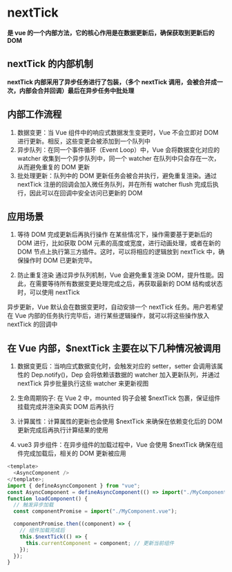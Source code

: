 # nextTick

**是 vue 的一个内部方法，它的核心作用是在数据更新后，确保获取到更新后的 DOM**

## nextTick 的内部机制

**nextTick 内部采用了异步任务进行了包装，（多个 nextTick 调用，会被合并成一次，内部会合并回调）最后在异步任务中批处理**

## 内部工作流程

1. 数据变更：当 Vue 组件中的响应式数据发生变更时，Vue 不会立即对 DOM 进行更新。相反，这些变更会被添加到一个队列中
2. 异步队列：在同一个事件循环（Event Loop）中，Vue 会将数据变化对应的 watcher 收集到一个异步队列中，同一个 watcher 在队列中只会存在一次，从而避免重复的 DOM 更新
3. 批处理更新：队列中的 DOM 更新任务会被合并执行，避免重复渲染。通过 nextTick 注册的回调会加入微任务队列，并在所有 watcher flush 完成后执行，因此可以在回调中安全访问已更新的 DOM

## 应用场景

1. 等待 DOM 完成更新后再执行操作
   在某些情况下，操作需要基于更新后的 DOM 进行，比如获取 DOM 元素的高度或宽度，进行动画处理，或者在新的 DOM 节点上执行第三方插件。这时，可以将相应的逻辑放到 nextTick 中，确保操作时 DOM 已更新完毕。

2. 防止重复渲染
   通过异步队列机制，Vue 会避免重复渲染 DOM，提升性能。因此，在需要等待所有数据变更处理完成之后，再获取最新的 DOM 结构或状态时，可以使用 nextTick

异步更新，Vue 默认会在数据变更时，自动安排一个 nextTick 任务。用户若希望在 Vue 内部的任务执行完毕后，进行某些逻辑操作，就可以将这些操作放入 nextTick 的回调中

## 在 Vue 内部，$nextTick 主要在以下几种情况被调用

1. 数据变更后：当响应式数据变化时，会触发对应的 setter，setter 会调用该属性的 Dep.notify()，Dep 会将依赖该数据的 watcher 加入更新队列，并通过 nextTick 异步批量执行这些 watcher 来更新视图

2. 生命周期钩子: 在 Vue 2 中，mounted 钩子会被 $nextTick 包裹，保证组件挂载完成并渲染真实 DOM 后再执行

3. 计算属性：计算属性的更新也会使用 $nextTick 来确保在依赖变化后的 DOM 更新完成后再执行计算结果的使用

4. vue3 异步组件：在异步组件的加载过程中，Vue 会使用 $nextTick 确保在组件完成加载后，相关的 DOM 更新被应用

```js
<template>
  <AsyncComponent />
</template>;
import { defineAsyncComponent } from "vue";
const AsyncComponent = defineAsyncComponent(() => import("./MyComponent.vue"));
function loadComponent() {
  // 触发异步加载
  const componentPromise = import("./MyComponent.vue");

  componentPromise.then((component) => {
    // 组件加载完成后
    this.$nextTick(() => {
      this.currentComponent = component; // 更新当前组件
    });
  });
}
```
